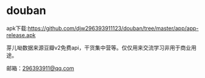 # douban

apk下载:https://github.com/djw296393911123/douban/tree/master/app/app-release.apk

芽儿呦数据来源豆瓣v2免费api，干货集中营等。仅仅用来交流学习非用于商业用途。

邮箱：296393911@qq.com


